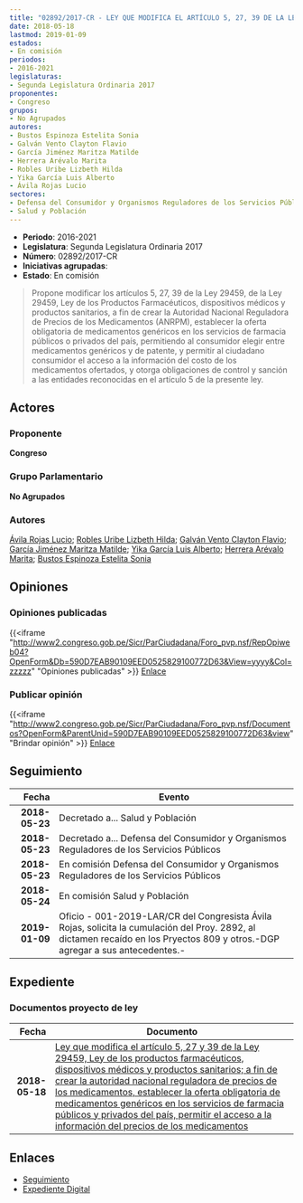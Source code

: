 ```yaml
---
title: "02892/2017-CR - LEY QUE MODIFICA EL ARTÍCULO 5, 27, 39 DE LA LEY 29459, LEY DE LOS PRODUCTOS FARMACÉUTICOS, DISPOSITIVOS MÉDICOS Y PRODUCTOS SANITARIOS, A FIN DE CREAR LA AUTORIDAD NACIONAL REGULADORA DE PRECIOS DE LOS MEDICAMENTOS ESTABLECER LA OFERTA OBLIGATORIA DE MEDICAMENTOS GENÉRICOS EN LOS SERVICIOS DE FARMACIA PUBLICOS Y PRIVADOS DEL PAÍS, PERMITIR EL ACCESO A LA INFORMACIÓN DEL PRECIO DE LOS MEDICAMENTOS"
date: 2018-05-18
lastmod: 2019-01-09
estados:
- En comisión
periodos:
- 2016-2021
legislaturas:
- Segunda Legislatura Ordinaria 2017
proponentes:
- Congreso
grupos:
- No Agrupados
autores:
- Bustos Espinoza Estelita Sonia
- Galván Vento Clayton Flavio
- García Jiménez Maritza Matilde
- Herrera Arévalo Marita
- Robles Uribe Lizbeth Hilda
- Yika García Luis Alberto
- Ávila Rojas Lucio
sectores:
- Defensa del Consumidor y Organismos Reguladores de los Servicios Públicos
- Salud y Población
---
```

- **Periodo**: 2016-2021
- **Legislatura**: Segunda Legislatura Ordinaria 2017
- **Número**: 02892/2017-CR
- **Iniciativas agrupadas**: 
- **Estado**: En comisión

> Propone modificar los artículos 5, 27, 39 de la Ley 29459, de la Ley 29459, Ley de los Productos Farmacéuticos, dispositivos médicos y productos sanitarios, a fin de crear la Autoridad Nacional Reguladora de Precios de los Medicamentos (ANRPM), establecer la oferta obligatoria de medicamentos genéricos en los servicios de farmacia públicos o privados del país, permitiendo al consumidor elegir entre medicamentos genéricos y de patente, y permitir al ciudadano consumidor el acceso a la información del costo de los medicamentos ofertados, y otorga obligaciones de control y sanción a las entidades reconocidas en el artículo 5 de la presente ley.


## Actores

### Proponente

**Congreso**

### Grupo Parlamentario

**No Agrupados**

### Autores

[Ávila Rojas Lucio](mailto:mailto:lavilar@congreso.gob.pe); [Robles Uribe Lizbeth Hilda](mailto:mailto:lroblesu@congreso.gob.pe); [Galván Vento Clayton Flavio](mailto:mailto:cgalvan@congreso.gob.pe); [García Jiménez Maritza Matilde](mailto:mailto:mgarciaj@congreso.gob.pe); [Yika García Luis Alberto](mailto:mailto:lyika@congreso.gob.pe); [Herrera Arévalo Marita](mailto:mailto:mherrera@congreso.gob.pe); [Bustos Espinoza Estelita Sonia](mailto:mailto:ebustos@congreso.gob.pe)

## Opiniones

### Opiniones publicadas

{{<iframe "http://www2.congreso.gob.pe/Sicr/ParCiudadana/Foro_pvp.nsf/RepOpiweb04?OpenForm&Db=590D7EAB90109EED0525829100772D63&View=yyyy&Col=zzzzz" "Opiniones publicadas" >}}
[Enlace](http://www2.congreso.gob.pe/Sicr/ParCiudadana/Foro_pvp.nsf/RepOpiweb04?OpenForm&Db=590D7EAB90109EED0525829100772D63&View=yyyy&Col=zzzzz)

### Publicar opinión

{{<iframe "http://www2.congreso.gob.pe/Sicr/ParCiudadana/Foro_pvp.nsf/Documentos?OpenForm&ParentUnid=590D7EAB90109EED0525829100772D63&view" "Brindar opinión" >}}
[Enlace](http://www2.congreso.gob.pe/Sicr/ParCiudadana/Foro_pvp.nsf/Documentos?OpenForm&ParentUnid=590D7EAB90109EED0525829100772D63&view)


## Seguimiento

| Fecha | Evento |
|------:|--------|
| **2018-05-23** | Decretado a... Salud y Población |
| **2018-05-23** | Decretado a... Defensa del Consumidor y Organismos Reguladores de los Servicios Públicos |
| **2018-05-23** | En comisión Defensa del Consumidor y Organismos Reguladores de los Servicios Públicos |
| **2018-05-24** | En comisión Salud y Población |
| **2019-01-09** | Oficio - 001-2019-LAR/CR del Congresista Ávila Rojas, solicita la cumulación del Proy. 2892, al dictamen recaído en los Pryectos 809 y otros.-DGP agregar a sus antecedentes.- |

## Expediente

### Documentos proyecto de ley

| Fecha | Documento |
|------:|-----------|
| **2018-05-18** | [Ley que modifica el artículo 5, 27 y 39 de la Ley 29459, Ley de los productos farmacéuticos, dispositivos médicos y productos sanitarios; a fin de crear la autoridad nacional reguladora de precios de los medicamentos, establecer la oferta obligatoria de medicamentos genéricos en los servicios de farmacia públicos y privados del país, permitir el acceso a la información del precios de los medicamentos](http://www.leyes.congreso.gob.pe/Documentos/2016_2021/Proyectos_de_Ley_y_de_Resoluciones_Legislativas/PL0289220180518..pdf) |

## Enlaces

- [Seguimiento](http://www2.congreso.gob.pe/Sicr/TraDocEstProc/CLProLey2016.nsf/f7fff46988ca05b1052578e100829cc7/1f45d11899b7176205258291006562eb?OpenDocument)
- [Expediente Digital](http://www2.congreso.gob.pe/Sicr/TraDocEstProc/Expvirt_2011.nsf/visbusqptramdoc1621/02892?opendocument)

